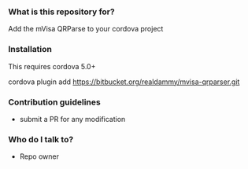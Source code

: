 ### What is this repository for? ###

Add the mVisa QRParse to your cordova project

### Installation ###

This requires cordova 5.0+

cordova plugin add https://bitbucket.org/realdammy/mvisa-qrparser.git

### Contribution guidelines ###

* submit a PR for any modification

### Who do I talk to? ###

* Repo owner